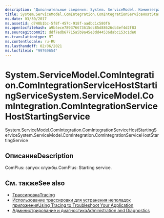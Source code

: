 ```yaml
---
description: 'Дополнительные сведения: System. ServiceModel. Коминтегратион. Коминтегратионсервицехостстартингсервице'
title: System.ServiceModel.ComIntegration.ComIntegrationServiceHostStartingService
ms.date: 03/30/2017
ms.assetid: d748b1bc-5f8f-457c-918f-aadbc1c580f6
ms.openlocfilehash: a9b4ece789376673615dc85d88626cb3ef4d2f83
ms.sourcegitcommit: ddf7edb67715a5b9a45e3dd44536dabc153c1de0
ms.translationtype: MT
ms.contentlocale: ru-RU
ms.lasthandoff: 02/06/2021
ms.locfileid: "99769654"
---
```

# <a name="systemservicemodelcomintegrationcomintegrationservicehoststartingservice"></a><span data-ttu-id="11061-103">System.ServiceModel.ComIntegration.ComIntegrationServiceHostStartingService</span><span class="sxs-lookup"><span data-stu-id="11061-103">System.ServiceModel.ComIntegration.ComIntegrationServiceHostStartingService</span></span>

<span data-ttu-id="11061-104">System.ServiceModel.ComIntegration.ComIntegrationServiceHostStartingService</span><span class="sxs-lookup"><span data-stu-id="11061-104">System.ServiceModel.ComIntegration.ComIntegrationServiceHostStartingService</span></span>  
  
## <a name="description"></a><span data-ttu-id="11061-105">Описание</span><span class="sxs-lookup"><span data-stu-id="11061-105">Description</span></span>  

 <span data-ttu-id="11061-106">ComPlus: запуск службы.</span><span class="sxs-lookup"><span data-stu-id="11061-106">ComPlus: Starting service.</span></span>  
  
## <a name="see-also"></a><span data-ttu-id="11061-107">См. также</span><span class="sxs-lookup"><span data-stu-id="11061-107">See also</span></span>

- [<span data-ttu-id="11061-108">Трассировка</span><span class="sxs-lookup"><span data-stu-id="11061-108">Tracing</span></span>](index.md)
- [<span data-ttu-id="11061-109">Использование трассировки для устранения неполадок приложения</span><span class="sxs-lookup"><span data-stu-id="11061-109">Using Tracing to Troubleshoot Your Application</span></span>](using-tracing-to-troubleshoot-your-application.md)
- [<span data-ttu-id="11061-110">Администрирование и диагностика</span><span class="sxs-lookup"><span data-stu-id="11061-110">Administration and Diagnostics</span></span>](../index.md)
